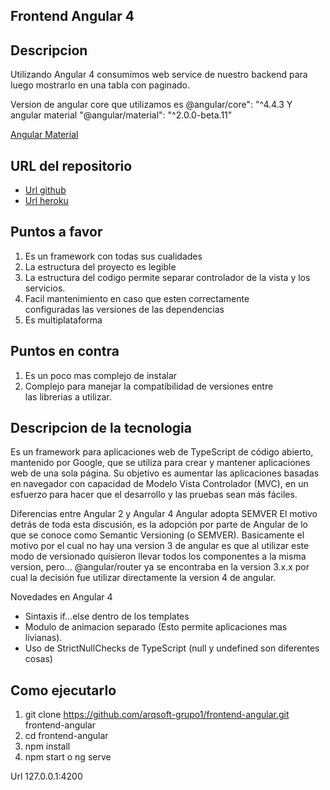 ## Frontend Angular 4

## Descripcion
Utilizando Angular 4 consumimos web service de nuestro backend para luego mostrarlo en una tabla con paginado.

Version de angular core que utilizamos es @angular/core": "^4.4.3
Y angular material "@angular/material": "^2.0.0-beta.11"

[Angular Material](https://material.angular.io/)

## URL del repositorio
- [Url github](https://github.com/arqsoft-grupo1/frontend-angular.git)
- [Url heroku](https://arq-soft-grupo1-angular.herokuapp.com/)


## Puntos a favor
1. Es un framework con todas sus cualidades
2. La estructura del proyecto es legible
3. La estructura del codigo permite separar controlador de la
   vista y los servicios.
4. Facil mantenimiento en caso que esten correctamente        
   configuradas las versiones de las dependencias   
5. Es multiplataforma  

## Puntos en contra
1. Es un poco mas complejo de instalar
2. Complejo para manejar la compatibilidad de versiones entre  
   las librerias a utilizar.

## Descripcion de la tecnologia
Es un framework para aplicaciones web de TypeScript de código abierto, mantenido por Google, que se utiliza para crear y mantener aplicaciones web de una sola página. Su objetivo es aumentar las aplicaciones basadas en navegador con capacidad de Modelo Vista Controlador (MVC), en un esfuerzo para hacer que el desarrollo y las pruebas sean más fáciles.

Diferencias entre Angular 2 y Angular 4
Angular adopta SEMVER
El motivo detrás de toda esta discusión, es la adopción por parte de Angular de lo que se conoce como Semantic Versioning (o SEMVER).
Basicamente el motivo por el cual no hay una version 3 de angular es que al utilizar este modo de versionado quisieron llevar todos los componentes a la misma version, pero... @angular/router ya se encontraba en la version 3.x.x por cual la decisión fue utilizar directamente la version 4 de angular.

Novedades en Angular 4
- Sintaxis if…else dentro de los templates
- Modulo de animacion separado (Esto permite aplicaciones mas livianas).
- Uso de StrictNullChecks de TypeScript (null y undefined son diferentes cosas)


## Como ejecutarlo
1. git clone https://github.com/arqsoft-grupo1/frontend-angular.git frontend-angular
2. cd frontend-angular
3. npm install
4. npm start o ng serve

Url 127.0.0.1:4200
